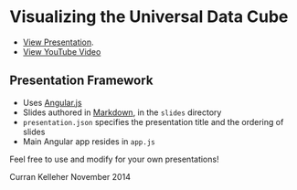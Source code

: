 # Visualizing the Universal Data Cube

 * [View Presentation](http://curran.github.io/phd/defense/).
 * [View YouTube Video](https://www.youtube.com/watch?v=XVHyygdD1Kg&feature=youtu.be&a)

## Presentation Framework

 * Uses [Angular.js](http://angularjs.org/)
 * Slides authored in [Markdown](http://en.wikipedia.org/wiki/Markdown), in the `slides` directory
 * `presentation.json` specifies the presentation title and the ordering of slides
 * Main Angular app resides in `app.js`

Feel free to use and modify for your own presentations!

Curran Kelleher November 2014
